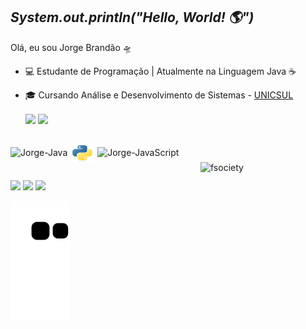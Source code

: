 ## *System.out.println("Hello, World! 🌎")*

Olá, eu sou Jorge Brandão 🛸
- 💻 Estudante de Programação | Atualmente na Linguagem Java ☕
- 🎓 Cursando Análise e Desenvolvimento de Sistemas - [UNICSUL](https://www.cruzeirodosulvirtual.com.br)

  <div>
  <img height="160em"   align="center" src="https://github-readme-stats.vercel.app/api?username=JorgeBranda0&show_icons=true&theme=merko&include_all_commits=true&count_private=true">
  <img height="160em" align="center" src="https://github-readme-stats.vercel.app/api/top-langs/?username=JorgeBranda0&&layout=compact&hide=shell&theme=dark">
  
  
  
      

  </div>
  
<div style="display: inline_block"><br>
  <i class="devicon-java-plain-wordmark colored"></i>
  <img align="center" alt="Jorge-Java" height="30" width="40" src="https://cdn.jsdelivr.net/gh/devicons/devicon/icons/java/java-original.svg">
  <img align="center" alt="Jorge-Python" height="30" width="40" src="https://raw.githubusercontent.com/devicons/devicon/master/icons/python/python-original.svg">
  <img align="center" alt="Jorge-JavaScript" height="30" width="40" src="https://cdn.jsdelivr.net/gh/devicons/devicon/icons/javascript/javascript-original.svg" />
</div>

<div>
  <img align="right" alt="fsociety" width="200" height="200" src="https://64.media.tumblr.com/ba2cbbaeef669f52b7b12d83fa30ced9/3c43b6c96a75bc06-fd/s500x750/c2d18b588b038a81b75032ff893569c345c4aecf.gifv">
    
  </div>
  
  ##
  
  <a href = "mailto:brandaoneto01@gmail.com"><img src="https://img.shields.io/badge/-Gmail-%23333?style=for-the-badge&logo=gmail&logoColor=white" target="_blank"></a>
  <a href="https://www.linkedin.com/in/jorgebrandaon/" target="_blank"><img src="https://img.shields.io/badge/-LinkedIn-%230077B5?style=for-the-badge&logo=linkedin&logoColor=white" target="_blank"></a> 
  <a href="https://www.instagram.com/jorgebrandaojj/" target="_blank"><img src="https://img.shields.io/badge/-Instagram-%23E4405F?style=for-the-badge&logo=instagram&logoColor=white" target="_blank"></a>
  
  ![Snake animation](https://github.com/JorgeBranda0/JorgeBranda0/blob/output/github-contribution-grid-snake.svg)

</div>

